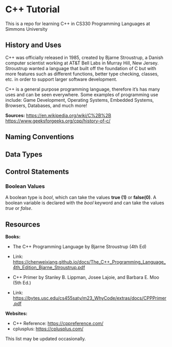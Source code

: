 # C++ Tutorial 
This is a repo for learning C++ in CS330 Programming Languages at Simmons University

## History and Uses
C++ was officially released in 1985, created by Bjarne Stroustrup, a Danish computer scientist
working at AT&T Bell Labs in Murray Hill, New Jersey. Stroustrup wanted a language that built 
off the foundation of C but with more features such as different functions, better type checking, 
classes, etc. in order to support larger software development. 

C++ is a general purpose programming language, therefore it’s has many uses and can be seen everywhere.
Some examples of programming use include: Game Development, Operating Systems, Embedded Systems, Browsers, Databases, and much more!

**Sources:**
https://en.wikipedia.org/wiki/C%2B%2B 
https://www.geeksforgeeks.org/cpp/history-of-c/ 

## Naming Conventions

## Data Types

## Control Statements
### Boolean Values
A boolean type is *bool*, which can take the values **true (1)** or **false(0)**. A boolean variable is declared with the *bool* keyword and can take the values *true* or *false*.

## Resources
**Books:**
- The C++ Programming Language by Bjarne Stroustrup (4th Ed)
- Link: https://chenweixiang.github.io/docs/The_C++_Programming_Language_4th_Edition_Bjarne_Stroustrup.pdf
  
- C++  Primer by Stanley B. Lippman, Josee Lajoie, and Barbara E. Moo (5th Ed.)
- Link: https://bytes.usc.edu/cs455saty/m23_WhyCode/extras/docs/CPPPrimer.pdf 

**Websites:**
- C++ Reference: https://cppreference.com/ 
- cplusplus: https://cplusplus.com/

This list may be updated occasionally.
